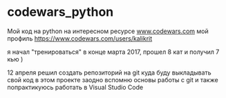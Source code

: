 # codewars_python

Мой код на python на интересном ресурсе www.codewars.com
мой профиль https://www.codewars.com/users/kalikrit

я начал "тренироваться" в конце марта 2017, прошел 8 кат и получил 7 кью )

12 апреля решил создать репозиторий на git куда буду выкладывать свой код в этом проекте
заодно вспомню основы работы с git и также попрактикуюсь работать в Visual Studio Code
